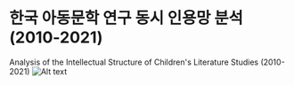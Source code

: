 # 한국 아동문학 연구 동시 인용망 분석(2010-2021)
Analysis of the Intellectual Structure of Children's Literature Studies (2010-2021)
![Alt text](images/fig.1.%EC%A0%84%EC%B2%B4%20%EB%84%A4%ED%8A%B8%EC%9B%8C%ED%81%AC%20%EA%B7%B8%EB%9E%98%ED%94%84(jpg).jpg)
